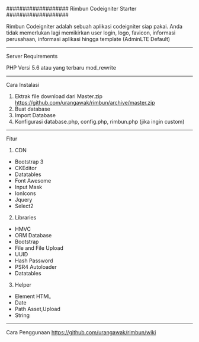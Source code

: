 ###################
Rimbun Codeigniter Starter
###################
<p>Rimbun Codeigniter adalah sebuah aplikasi codeigniter siap pakai. Anda tidak memerlukan lagi memikirkan user login, logo, favicon, informasi perusahaan, informasi aplikasi hingga template (AdminLTE Default)</p>

*******************
Server Requirements


PHP Versi 5.6 atau yang terbaru
mod_rewrite

*******************
Cara Instalasi

1. Ektrak file download dari Master.zip <https://github.com/urangawak/rimbun/archive/master.zip>
2. Buat database
3. Import Database
4. Konfigurasi database.php, config.php, rimbun.php (jika ingin custom)


*******************
Fitur
1. CDN
- Bootstrap 3
- CKEditor
- Datatables
- Font Awesome
- Input Mask
- IonIcons
- Jquery
- Select2

2. Libraries
- HMVC
- ORM Database
- Bootstrap
- File and File Upload
- UUID
- Hash Password
- PSR4 Autoloader
- Datatables

3. Helper
- Element HTML
- Date
- Path Asset,Upload
- String

*******************
Cara Penggunaan <https://github.com/urangawak/rimbun/wiki>
